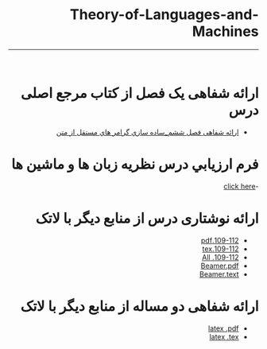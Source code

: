 <div dir="rtl">

# Theory-of-Languages-and-Machines
---

<br>

# ارائه شفاهی یک فصل از کتاب مرجع اصلی درس
- [ارائه شفاهی فصل ششم_ساده سازي گرامر هاي مستقل از متن](https://www.aparat.com/v/a9zVf)

# فرم ارزيابي درس نظريه زبان ها و ماشين ها
-[click here](https://github.com/MohaddeseRohani/PNU_3991_AR/blob/main/Theory-of-Languages-and-Machines/MR_Theory-of-Languages-and-Machines_CheckList_AR_3991.pdf)

# ارائه نوشتاری درس از منابع دیگر با لاتک
- [109-112.pdf](https://github.com/MohaddeseRohani/PNU_3991_AR/blob/main/Theory-of-Languages-and-Machines/%D9%85%D8%AD%D8%AF%D8%AB%D9%87%20%D8%B1%D9%88%D8%AD%D8%A7%D9%86%DB%8C_%D9%84%D8%A7%D8%AA%DA%A9.pdf)
- [109-112.tex](https://github.com/MohaddeseRohani/PNU_3991_AR/blob/main/Theory-of-Languages-and-Machines/%D9%85%D8%AD%D8%AF%D8%AB%D9%87%20%D8%B1%D9%88%D8%AD%D8%A7%D9%86%DB%8C_%D9%84%D8%A7%D8%AA%DA%A9.tex)
- [109-112. All](https://github.com/MohaddeseRohani/PNU_3991_AR/tree/main/Theory-of-Languages-and-Machines/latex-109-112)
- [Beamer.pdf](https://github.com/MohaddeseRohani/PNU_3991_AR/blob/main/Theory-of-Languages-and-Machines/Beamer109-112.pdf)
- [Beamer.text](https://github.com/MohaddeseRohani/PNU_3991_AR/blob/main/Theory-of-Languages-and-Machines/Beamer109-112.tex)


# ارائه شفاهی دو مساله از منابع دیگر با لاتک

- [latex .pdf](https://github.com/MohaddeseRohani/PNU_3991_AR/blob/main/Theory-of-Languages-and-Machines/latex.pdf)
- [latex .tex](https://github.com/MohaddeseRohani/PNU_3991_AR/blob/main/Theory-of-Languages-and-Machines/latex%20question%20tex)

